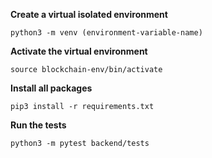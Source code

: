 **Create a virtual isolated environment**

```
python3 -m venv (environment-variable-name)
```

**Activate the virtual environment**

```
source blockchain-env/bin/activate
```

**Install all packages**

```
pip3 install -r requirements.txt
```

**Run the tests**

```
python3 -m pytest backend/tests
```
